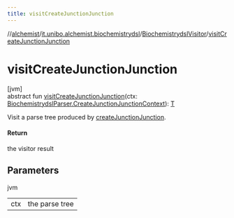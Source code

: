 ```yaml
---
title: visitCreateJunctionJunction
---
```

//[alchemist](../../../index.html)/[it.unibo.alchemist.biochemistrydsl](../index.html)/[BiochemistrydslVisitor](index.html)/[visitCreateJunctionJunction](visit-create-junction-junction.html)



# visitCreateJunctionJunction



[jvm]\
abstract fun [visitCreateJunctionJunction](visit-create-junction-junction.html)(ctx: [BiochemistrydslParser.CreateJunctionJunctionContext](../-biochemistrydsl-parser/-create-junction-junction-context/index.html)): [T](../../it.unibo.alchemist.model.implementations.reactions/-chemical-reaction/index.html)



Visit a parse tree produced by [createJunctionJunction](../-biochemistrydsl-parser/create-junction-junction.html).



#### Return



the visitor result



## Parameters


jvm

| | |
|---|---|
| ctx | the parse tree |




